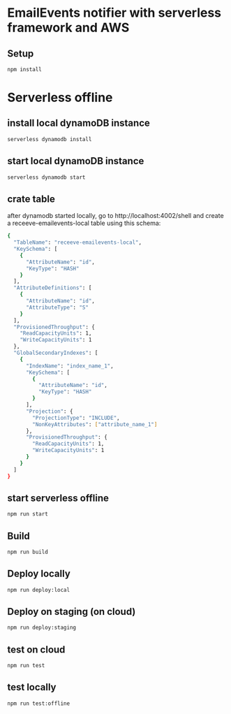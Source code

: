 # EmailEvents notifier with serverless framework and AWS

## Setup

```bash
npm install
```

# Serverless offline

## install local dynamoDB instance

```bash
serverless dynamodb install
```

## start local dynamoDB instance

```bash
serverless dynamodb start
```

## crate table

after dynamodb started locally, go to http://localhost:4002/shell and create a receeve-emailevents-local table using this schema:

```bash
{
  "TableName": "receeve-emailevents-local",
  "KeySchema": [
    {
      "AttributeName": "id",
      "KeyType": "HASH"
    }
  ],
  "AttributeDefinitions": [
    {
      "AttributeName": "id",
      "AttributeType": "S"
    }
  ],
  "ProvisionedThroughput": {
    "ReadCapacityUnits": 1,
    "WriteCapacityUnits": 1
  },
  "GlobalSecondaryIndexes": [
    {
      "IndexName": "index_name_1",
      "KeySchema": [
        {
          "AttributeName": "id",
          "KeyType": "HASH"
        }
      ],
      "Projection": {
        "ProjectionType": "INCLUDE",
        "NonKeyAttributes": ["attribute_name_1"]
      },
      "ProvisionedThroughput": {
        "ReadCapacityUnits": 1,
        "WriteCapacityUnits": 1
      }
    }
  ]
}
```

## start serverless offline

```bash
npm run start
```

## Build

```bash
npm run build
```

## Deploy locally

```bash
npm run deploy:local
```

## Deploy on staging (on cloud)

```bash
npm run deploy:staging
```

## test on cloud

```bash
npm run test
```

## test locally

```bash
npm run test:offline
```
